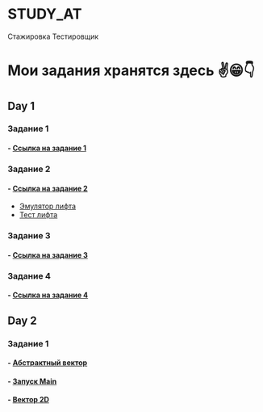 # STUDY_AT
Стажировка Тестировщик


# Мои задания хранятся здесь ✌😁👇

## Day 1

### Задание 1

#### - [Ссылка на задание 1](Day1/task_1.txt)

### Задание 2

#### - [Ссылка на задание 2](Day1/task_2.txt)

+ [Эмулятор лифта](building.py)
+ [Тест лифта](testbuilding.py)

### Задание 3

#### - [Ссылка на задание 3](Day1/task_3.txt)

### Задание 4

#### - [Ссылка на задание 4](Day1/task_4)

## Day 2

### Задание 1

#### - [Абстрактный вектор](Day_2/src/com/vector/Vector2d.java)
#### - [Запуск Main](Day_2/src/com/vector/Main.java)
#### - [Вектор 2D](Day_2/src/com/vector/Vector2d.java)
